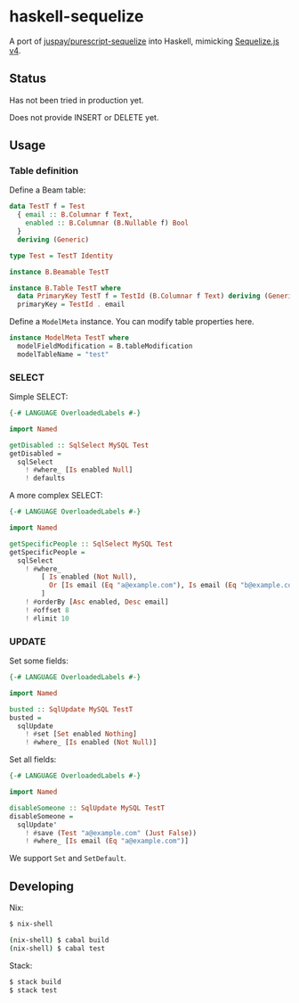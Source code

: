 # haskell-sequelize

A port of
[juspay/purescript-sequelize](https://github.com/juspay/purescript-sequelize)
into Haskell, mimicking [Sequelize.js v4](https://sequelize.org/v4).

## Status

Has not been tried in production yet.

Does not provide INSERT or DELETE yet.

## Usage

### Table definition

Define a Beam table:

```haskell
data TestT f = Test
  { email :: B.Columnar f Text,
    enabled :: B.Columnar (B.Nullable f) Bool
  }
  deriving (Generic)

type Test = TestT Identity

instance B.Beamable TestT

instance B.Table TestT where
  data PrimaryKey TestT f = TestId (B.Columnar f Text) deriving (Generic, B.Beamable)
  primaryKey = TestId . email
```

Define a `ModelMeta` instance. You can modify table properties here.

```haskell
instance ModelMeta TestT where
  modelFieldModification = B.tableModification
  modelTableName = "test"
```

### SELECT

Simple SELECT:

```haskell
{-# LANGUAGE OverloadedLabels #-}

import Named

getDisabled :: SqlSelect MySQL Test
getDisabled =
  sqlSelect
    ! #where_ [Is enabled Null]
    ! defaults
```

A more complex SELECT:

```haskell
{-# LANGUAGE OverloadedLabels #-}

import Named

getSpecificPeople :: SqlSelect MySQL Test
getSpecificPeople =
  sqlSelect
    ! #where_
        [ Is enabled (Not Null),
          Or [Is email (Eq "a@example.com"), Is email (Eq "b@example.com")]
        ]
    ! #orderBy [Asc enabled, Desc email]
    ! #offset 8
    ! #limit 10
```

### UPDATE

Set some fields:

```haskell
{-# LANGUAGE OverloadedLabels #-}

import Named

busted :: SqlUpdate MySQL TestT
busted =
  sqlUpdate
    ! #set [Set enabled Nothing]
    ! #where_ [Is enabled (Not Null)]
```

Set all fields:

```haskell
{-# LANGUAGE OverloadedLabels #-}

import Named

disableSomeone :: SqlUpdate MySQL TestT
disableSomeone =
  sqlUpdate'
    ! #save (Test "a@example.com" (Just False))
    ! #where_ [Is email (Eq "a@example.com")]
```

We support `Set` and `SetDefault`.

## Developing

Nix:

```bash
$ nix-shell

(nix-shell) $ cabal build
(nix-shell) $ cabal test
```

Stack:

```bash
$ stack build
$ stack test
```
